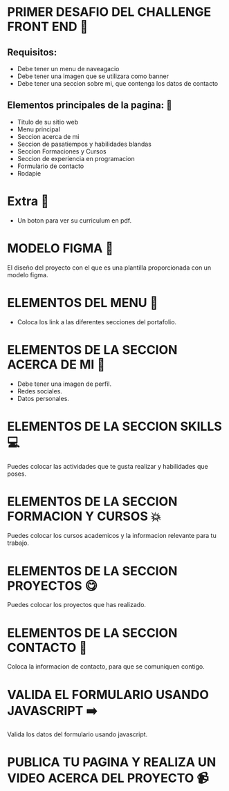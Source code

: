# PRIMER DESAFIO DEL CHALLENGE FRONT END 🤩

## Requisitos:
- Debe tener un menu de naveagacio
- Debe tener una imagen que se utilizara como banner
- Debe tener una seccion sobre mi, que contenga los datos de contacto

## Elementos principales de la pagina: 📖
- Titulo de su sitio web
- Menu principal
- Seccion acerca de mi
- Seccion de pasatiempos y habilidades blandas
- Seccion Formaciones y Cursos
- Seccion de experiencia en programacion
- Formulario de contacto
- Rodapie

# Extra 🚀
- Un boton para ver su curriculum en pdf.

# MODELO FIGMA :bookmark_tabs:
El diseño del proyecto con el que es una plantilla proporcionada con un modelo figma.

# ELEMENTOS DEL MENU :book:
- Coloca los link a las diferentes secciones del portafolio.

# ELEMENTOS DE LA SECCION ACERCA DE MI :book:
- Debe tener una imagen de perfil.
- Redes sociales.
- Datos personales.

# ELEMENTOS DE LA SECCION SKILLS :computer:
Puedes colocar las actividades que te gusta realizar y habilidades que poses.

# ELEMENTOS DE LA SECCION FORMACION Y CURSOS :boom:
Puedes colocar los cursos academicos y la informacion relevante para tu trabajo.

# ELEMENTOS DE LA SECCION PROYECTOS 😋
Puedes colocar los proyectos que has realizado.

# ELEMENTOS DE LA SECCION CONTACTO :email:
Coloca la informacion de contacto, para que se comuniquen contigo.

# VALIDA EL FORMULARIO USANDO JAVASCRIPT :arrow_right:
Valida los datos del formulario usando javascript.

# PUBLICA TU PAGINA Y REALIZA UN VIDEO ACERCA DEL PROYECTO :video_camera: